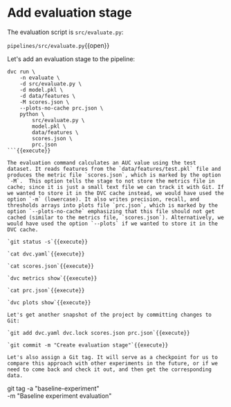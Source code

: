 # Add evaluation stage

The evaluation script is `src/evaluate.py`:

`pipelines/src/evaluate.py`{{open}}

Let's add an evaluation stage to the pipeline:

```
dvc run \
    -n evaluate \
    -d src/evaluate.py \
    -d model.pkl \
    -d data/features \
    -M scores.json \
    --plots-no-cache prc.json \
    python \
        src/evaluate.py \
        model.pkl \
        data/features \
        scores.json \
        prc.json
```{{execute}}

The evaluation command calculates an AUC value using the test
dataset. It reads features from the `data/features/test.pkl` file and
produces the metric file `scores.json`, which is marked by the option
`-M`.  This option tells the stage to not store the metrics file in
cache; since it is just a small text file we can track it with Git. If
we wanted to store it in the DVC cache instead, we would have used the
option `-m` (lowercase). It also writes precision, recall, and thresholds arrays into plots file `prc.json`, which is marked by the option `--plots-no-cache` emphasizing that this file should not get cached (similar to the metrics file, `scores.json`). Alternatively, we would have used the option `--plots` if we wanted to store it in the DVC cache.

`git status -s`{{execute}}

`cat dvc.yaml`{{execute}}

`cat scores.json`{{execute}}

`dvc metrics show`{{execute}}

`cat prc.json`{{execute}}

`dvc plots show`{{execute}}

Let's get another snapshot of the project by committing changes to
Git:

`git add dvc.yaml dvc.lock scores.json prc.json`{{execute}}

`git commit -m "Create evaluation stage"`{{execute}}

Let's also assign a Git tag. It will serve as a checkpoint for us to
compare this approach with other experiments in the future, or if we
need to come back and check it out, and then get the corresponding data.

```
git tag -a "baseline-experiment" \
    -m "Baseline experiment evaluation"
```{{execute}}
